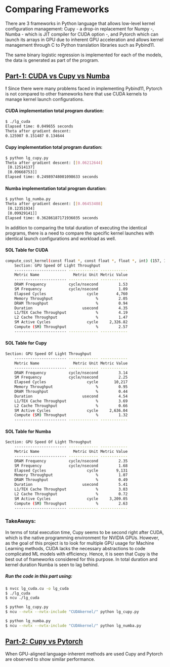 # Comparing Frameworks

There are 3 frameworks in Python language that allows low-level kernel configuration management: Cupy - a drop-in replacement for Numpy -, Numba - which is JIT compiler for CUDA option -, and Pytorch which can launch its arrays in GPU due to inherent GPU acceleration and allows kernel management through C to Python translation libraries such as Pybind11.

The same binary logistic regression is implemented for each of the models, the data is generated as part of the program.

## [Part-1: CUDA vs Cupy vs Numba](./Part-1)
**!** Since there were many problems faced in implementing Pybind11, Pytorch is not compared to other frameworks here that use CUDA kernels to manage kernel launch configurations.

#### CUDA implementation total program duration:
```sh
$ ./lg_cuda
Elapsed time: 0.049655 seconds
Theta after gradient descent:
0.125907 0.151487 0.134644
```
#### Cupy implementation total program duration:
```sh
$ python lg_cupy.py
Theta after gradient descent: [[0.06212644]
 [0.12514137]
 [0.09668753]]
Elapsed time: 0.24989748001098633 seconds
```
#### Numba implementation total program duration:
```sh
$ python lg_numba.py
Theta after gradient descent: [[0.06453408]
 [0.12351934]
 [0.09929141]]
Elapsed time: 0.36286187171936035 seconds
```
In addition to comparing the total duration of executing the identical programs, there is a need to compare the specific kernel launches with identical launch configurations and workload as well. 

#### SOL Table for CUDA
```sh
compute_cost_kernel(const float *, const float *, float *, int) (157, 1, 1)x(64, 1, 1), Context 1, Stream 7, Device 6, CC 8.0
    Section: GPU Speed Of Light Throughput
    ----------------------- ------------- ------------
    Metric Name               Metric Unit Metric Value
    ----------------------- ------------- ------------
    DRAM Frequency          cycle/nsecond         1.53
    SM Frequency            cycle/nsecond         1.09
    Elapsed Cycles                  cycle        4,760
    Memory Throughput                   %         2.05
    DRAM Throughput                     %         0.94
    Duration                      usecond         4.35
    L1/TEX Cache Throughput             %         4.19
    L2 Cache Throughput                 %         1.47
    SM Active Cycles                cycle     2,326.82
    Compute (SM) Throughput             %         2.57
    ----------------------- ------------- ------------
```

#### SOL Table for Cupy
```sh
Section: GPU Speed Of Light Throughput
    ----------------------- ------------- ------------
    Metric Name               Metric Unit Metric Value
    ----------------------- ------------- ------------
    DRAM Frequency          cycle/nsecond         3.14
    SM Frequency            cycle/nsecond         2.25
    Elapsed Cycles                  cycle       10,217
    Memory Throughput                   %         0.95
    DRAM Throughput                     %         0.44
    Duration                      usecond         4.54
    L1/TEX Cache Throughput             %         3.69
    L2 Cache Throughput                 %         0.66
    SM Active Cycles                cycle     2,636.04
    Compute (SM) Throughput             %         1.32
    ----------------------- ------------- ------------
```
#### SOL Table for Numba
```sh
Section: GPU Speed Of Light Throughput
    ----------------------- ------------- ------------
    Metric Name               Metric Unit Metric Value
    ----------------------- ------------- ------------
    DRAM Frequency          cycle/nsecond         2.35
    SM Frequency            cycle/nsecond         1.68
    Elapsed Cycles                  cycle        9,131
    Memory Throughput                   %         1.07
    DRAM Throughput                     %         0.49
    Duration                      usecond         5.41
    L1/TEX Cache Throughput             %         3.03
    L2 Cache Throughput                 %         0.72
    SM Active Cycles                cycle     3,209.05
    Compute (SM) Throughput             %         2.63
    ----------------------- ------------- ------------
```

### TakeAways:
In terms of total execution time, Cupy seems to be second right after CUDA, which is the native programming environment for NVIDIA GPUs. However, as the goal of this project is to look for multiple GPU usage for Machine Learning methods, CUDA lacks the necessary abstractions to code complicated ML models with efficiency. Hence, it is seen that Cupy is the best out of frameworks considered for this purpose. In total duration and kernel duration Numba is seen to lag behind.  

##### Run the code in this part using:
```sh
$ nvcc lg_cuda.cu -o lg_cuda
$ ./lg_cuda
$ ncu ./lg_cuda

$ python lg_cupy.py
$ ncu --nvtx --nvtx-include "CUDAkernel/" python lg_cupy.py

$ python lg_numba.py
$ ncu --nvtx --nvtx-include "CUDAkernel/" python lg_numba.py
```

## [Part-2: Cupy vs Pytorch](./Part-2)
When GPU-aligned language-inherent methods are used Cupy and Pytorch are observed to show similar performance.

